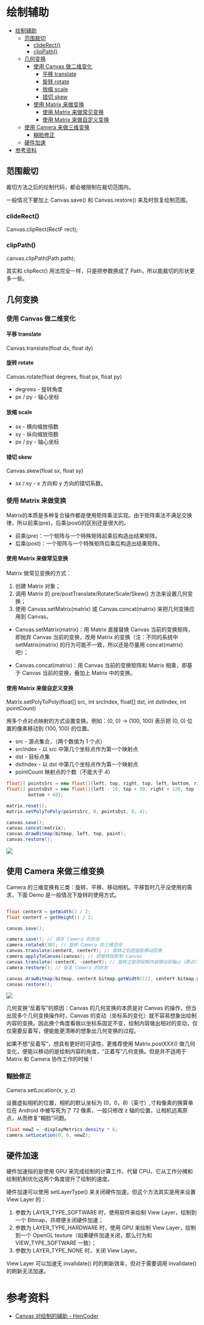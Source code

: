 # 绘制辅助

<!-- TOC -->

- [绘制辅助](#绘制辅助)
    - [范围裁切](#范围裁切)
        - [clideRect()](#cliderect)
        - [clipPath()](#clippath)
    - [几何变换](#几何变换)
        - [使用 Canvas 做二维变化](#使用-canvas-做二维变化)
            - [平移 translate](#平移-translate)
            - [旋转 rotate](#旋转-rotate)
            - [放缩 scale](#放缩-scale)
            - [错切 skew](#错切-skew)
        - [使用 Matrix 来做变换](#使用-matrix-来做变换)
            - [使用 Matrix 来做常见变换](#使用-matrix-来做常见变换)
            - [使用 Matrix 来做自定义变换](#使用-matrix-来做自定义变换)
    - [使用 Camera 来做三维变换](#使用-camera-来做三维变换)
        - [糊脸修正](#糊脸修正)
    - [硬件加速](#硬件加速)
- [参考资料](#参考资料)

<!-- /TOC -->

## 范围裁切

裁切方法之后的绘制代码，都会被限制在裁切范围内。

一般情况下要加上 Canvas.save() 和 Canvas.restore() 来及时恢复绘制范围。

### clideRect()

Canvas.clipRect(RectF rect); 

### clipPath()

canvas.clipPath(Path path);  

其实和 clipRect() 用法完全一样，只是把参数换成了 Path，所以能裁切的形状更多一些。

## 几何变换

### 使用 Canvas 做二维变化

#### 平移 translate

Canvas.translate(float dx, float dy)

#### 旋转 rotate

Canvas.rotate(float degrees, float px, float py) 

- degrees - 旋转角度
- px / py - 轴心坐标

#### 放缩 scale

- sx - 横向缩放倍数
- sy - 纵向缩放倍数
- px / py - 轴心坐标

#### 错切 skew

Canvas.skew(float sx, float sy)

- sx / sy - x 方向和 y 方向的错切系数。

### 使用 Matrix 来做变换

Matrix的本质是多种复合操作都是使用矩阵乘法实现。由于矩阵乘法不满足交换律，所以前乘(pre)，后乘(post)的区别还是很大的。

- 前乘(pre)：一个矩阵与一个特殊矩阵前乘后构造出结果矩阵。
- 后乘(post)：一个矩阵与一个特殊矩阵后乘后构造出结果矩阵。

#### 使用 Matrix 来做常见变换

Matrix 做常见变换的方式：

1. 创建 Matrix 对象；
2. 调用 Matrix 的 pre/postTranslate/Rotate/Scale/Skew() 方法来设置几何变换；
3. 使用 Canvas.setMatrix(matrix) 或 Canvas.concat(matrix) 来把几何变换应用到 Canvas。

- Canvas.setMatrix(matrix)：用 Matrix 直接替换 Canvas 当前的变换矩阵，即抛弃 Canvas 当前的变换，改用 Matrix 的变换（注：不同的系统中 setMatrix(matrix) 的行为可能不一致，所以还是尽量用 concat(matrix) 吧）；
  
- Canvas.concat(matrix)：用 Canvas 当前的变换矩阵和 Matrix 相乘，即基于 Canvas 当前的变换，叠加上 Matrix 中的变换。

#### 使用 Matrix 来做自定义变换

Matrix.setPolyToPoly(float[] src, int srcIndex, float[] dst, int dstIndex, int pointCount) 

用多个点对点映射的方式设置变换。例如：(0, 0) -> (100, 100) 表示把 (0, 0) 位置的像素移动到 (100, 100) 的位置。

- src - 源点集合，（两个数值为 1 个点）
- srcIndex - 以 src 中第几个坐标点作为第一个映射点
- dst - 目标点集
- dstIndex - 以 dst 中第几个坐标点作为第一个映射点
- pointCount 映射点的个数（不能大于 4）

```java
float[] pointsSrc = new float[]{left, top, right, top, left, bottom, right, bottom};
float[] pointsDst = new float[]{left - 10, top + 50, right + 120, top - 90, left + 20, bottom + 30, right + 20,
        bottom + 60};

matrix.reset();
matrix.setPolyToPoly(pointsSrc, 0, pointsDst, 0, 4);

canvas.save();
canvas.concat(matrix);
canvas.drawBitmap(bitmap, left, top, paint);
canvas.restore();
```

<img src="../pictures//52eb2279ly1fig5uw4t2jj20q60fcag4.jpg"/>

## 使用 Camera 来做三维变换

Camera 的三维变换有三类：旋转、平移、移动相机。平移暂时几乎没使用的需求，下面 Demo 是一般情况下旋转的使用方式。

```java

float centerX = getWidth() / 2;
float centerY = getHeight() / 2;

canvas.save();

camera.save(); // 保存 Camera 的状态  
camera.rotateX(30); // 旋转 Camera 的三维空间  
canvas.translate(centerX, centerY); // 旋转之后把投影移动回来  
camera.applyToCanvas(canvas); // 把旋转投影到 Canvas  
canvas.translate(-centerX, -centerY); // 旋转之前把绘制内容移动到轴心（原点）  
camera.restore(); // 恢复 Camera 的状态

canvas.drawBitmap(bitmap, centerX-bitmap.getWidth()/2, centerY-bitmap.getHeight()/2, paint);  
canvas.restore();  
```

<img src="../pictures//52eb2279ly1fig5vucbnrj20ne0cugqq.jpg"/>

几何变换“反着写”的原因：Canvas 的几何变换的本质是对 Canvas 的操作，但当出现多个几何变换操作时，Canvas 的变动（坐标系的变化）就不容易想象出绘制内容的变换。因此换个角度看做以坐标系固定不变，绘制内容做出相对的变动，仅仅需要反着写，便能能更清晰的想象出几何变换的过程。

如果不想“反着写”，想具有更好的可读性，更推荐使用 Matrix.postXXX() 做几何变化，便能以移动的是绘制内容的角度，“正着写”几何变换。但是并不适用于Matrix 和 Camera 协作工作的时候！

### 糊脸修正

Camera.setLocation(x, y, z)

设置虚拟相机的位置，相机的默认坐标为 (0，0，8)（英寸）,寸和像素的换算单位在 Android 中被写死为了 72 像素，一般只修改 z 轴的位置，让相机远离原点，从而修复“糊脸”问题。

```java
float newZ = -displayMetrics.density * 6;
camera.setLocation(0, 0, newZ);
```

## 硬件加速

硬件加速指的是使用 GPU 来完成绘制的计算工作，代替 CPU。它从工作分摊和绘制机制优化这两个角度提升了绘制的速度。

硬件加速可以使用 setLayerType() 来关闭硬件加速，但这个方法其实是用来设置 View Layer 的：
  1. 参数为 LAYER_TYPE_SOFTWARE 时，使用软件来绘制 View Layer，绘制到一个 Bitmap，并顺便关闭硬件加速；
  2. 参数为 LAYER_TYPE_HARDWARE 时，使用 GPU 来绘制 View Layer，绘制到一个 OpenGL texture（如果硬件加速关闭，那么行为和 VIEW_TYPE_SOFTWARE 一致）； 
  3. 参数为 LAYER_TYPE_NONE 时，关闭 View Layer。

View Layer 可以加速无 invalidate() 时的刷新效率，但对于需要调用 invalidate() 的刷新无法加速。

# 参考资料

- [Canvas 对绘制的辅助 - HenCoder](https://hencoder.com/ui-1-4/)
